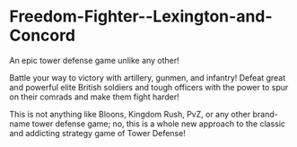 Freedom-Fighter--Lexington-and-Concord
======================================

An epic tower defense game unlike any other!

Battle your way to victory with artillery, gunmen, and infantry! Defeat great and powerful elite British soldiers and tough officers with the power to spur on their comrads and make them fight harder!

This is not anything like Bloons, Kingdom Rush, PvZ, or any other brand-name tower defense game; no, this is a whole new approach to the classic and addicting strategy game of Tower Defense!
